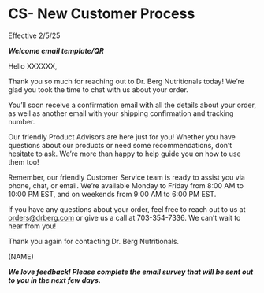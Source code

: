# CS- New Customer Process

Effective 2/5/25

***Welcome email template/QR***

Hello XXXXXX,

Thank you so much for reaching out to Dr. Berg Nutritionals today! We’re glad you took the time to chat with us about your order.

You’ll soon receive a confirmation email with all the details about your order, as well as another email with your shipping confirmation and tracking number.

Our friendly Product Advisors are here just for you! Whether you have questions about our products or need some recommendations, don’t hesitate to ask. We’re more than happy to help guide you on how to use them too!

Remember, our friendly Customer Service team is ready to assist you via phone, chat, or email. We’re available Monday to Friday from 8:00 AM to 10:00 PM EST, and on weekends from 9:00 AM to 6:00 PM EST.

If you have any questions about your order, feel free to reach out to us at orders@drberg.com or give us a call at 703-354-7336. We can’t wait to hear from you!

Thank you again for contacting Dr. Berg Nutritionals.

(NAME)

***We love feedback! Please complete the email survey that will be sent out to you in the next few days.***